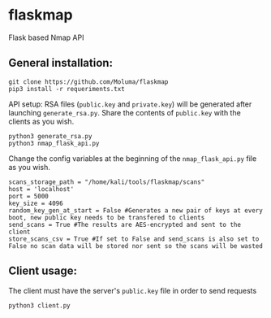 # flaskmap
Flask based Nmap API

## General installation:
``` shell
git clone https://github.com/Moluma/flaskmap
pip3 install -r requeriments.txt
```
API setup:
RSA files (`public.key` and `private.key`) will be generated after launching `generate_rsa.py`. Share the contents of `public.key` with the clients as you wish.
``` shell
python3 generate_rsa.py
python3 nmap_flask_api.py
```
Change the config variables at the beginning of the `nmap_flask_api.py` file as you wish.
``` shell
scans_storage_path = "/home/kali/tools/flaskmap/scans"
host = 'localhost'
port = 5000
key_size = 4096
random_key_gen_at_start = False #Generates a new pair of keys at every boot, new public key needs to be transfered to clients
send_scans = True #The results are AES-encrypted and sent to the client
store_scans_csv = True #If set to False and send_scans is also set to False no scan data will be stored nor sent so the scans will be wasted
```
## Client usage: 
The client must have the server's `public.key` file in order to send requests
``` shell
python3 client.py
```
